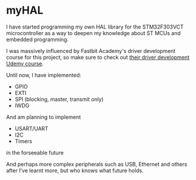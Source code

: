# myHAL

I have started programming my own HAL library for the STM32F303VCT microcontroller as a way to deepen my knowledge about ST MCUs and embedded programming.

I was massively influenced by Fastbit Academy's driver development course for this project, so make sure to check out [their driver development Udemy course](https://www.udemy.com/course/mastering-microcontroller-with-peripheral-driver-development/).


Until now, I have implemented:
- GPIO
- EXTI
- SPI (blocking, master, transmit only)
- IWDG

And am planning to implement
- USART/UART
- I2C
- Timers

in the forseeable future

And perhaps more complex peripherals such as USB, Ethernet and others after I've learnt more, but who knows what future holds.
